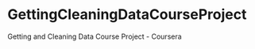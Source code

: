 GettingCleaningDataCourseProject
================================

Getting and Cleaning Data Course Project - Coursera
